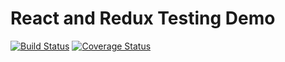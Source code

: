 # React and Redux Testing Demo

[![Build Status](https://travis-ci.org/xamfoo/react-redux-testing-demo.svg?branch=master)](https://travis-ci.org/xamfoo/react-redux-testing-demo)
[![Coverage Status](https://coveralls.io/repos/github/xamfoo/react-redux-testing-demo/badge.svg?branch=master)](https://coveralls.io/github/xamfoo/react-redux-testing-demo?branch=master)
